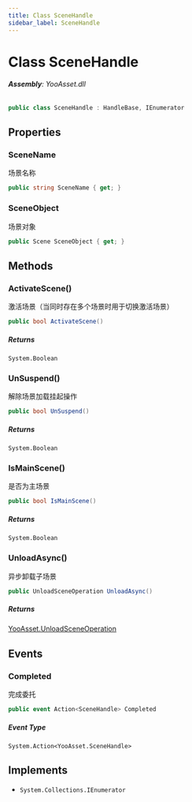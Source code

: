 ```yaml
---
title: Class SceneHandle
sidebar_label: SceneHandle
---
```

# Class SceneHandle


###### **Assembly**: YooAsset.dll

```csharp title="Declaration"
public class SceneHandle : HandleBase, IEnumerator
```
## Properties
### SceneName
场景名称

```csharp title="Declaration"
public string SceneName { get; }
```
### SceneObject
场景对象

```csharp title="Declaration"
public Scene SceneObject { get; }
```
## Methods
### ActivateScene()
激活场景（当同时存在多个场景时用于切换激活场景）

```csharp title="Declaration"
public bool ActivateScene()
```

##### Returns

`System.Boolean`
### UnSuspend()
解除场景加载挂起操作

```csharp title="Declaration"
public bool UnSuspend()
```

##### Returns

`System.Boolean`
### IsMainScene()
是否为主场景

```csharp title="Declaration"
public bool IsMainScene()
```

##### Returns

`System.Boolean`
### UnloadAsync()
异步卸载子场景

```csharp title="Declaration"
public UnloadSceneOperation UnloadAsync()
```

##### Returns

[YooAsset.UnloadSceneOperation](../YooAsset/UnloadSceneOperation.md)
## Events
### Completed
完成委托

```csharp title="Declaration"
public event Action<SceneHandle> Completed
```
##### Event Type
`System.Action<YooAsset.SceneHandle>`

## Implements

* `System.Collections.IEnumerator`
